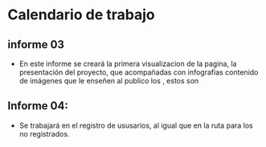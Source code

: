 # Calendario de trabajo

## informe 03

- En este informe se creará la primera visualizacion de la pagina, la presentación del proyecto, que acompañadas con infografias contenido de imágenes que le enseñen al publico los  , estos son

## Informe 04:
- Se trabajará en el registro de ususarios, al igual que en la ruta para los no registrados.
